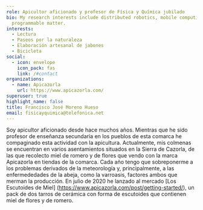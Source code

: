 ```yaml
---
role: Apicultor aficionado y profesor de Física y Química jubilado
bio: My research interests include distributed robotics, mobile computing and
  programmable matter.
interests:
  - Lectura
  - Paseos por la naturaleza
  - Elaboración artesanal de jabones
  - Bicicleta
social:
  - icon: envelope
    icon_pack: fas
    link: /#contact
organizations:
  - name: Apicazorla
    url: https://www.apicazorla.com/
superuser: true
highlight_name: false
title: Francisco José Moreno Hueso
email: fisicayquimica@telefonica.net
---
```


Soy apicultor aficionado desde hace muchos años. Mientras que he sido profesor de enseñanza secundaria en los pueblos de esta comarca he compaginado esta actividad con la apicultura. Actualmente, mis colmenas se encuentran en varios asentamientos situados en la Sierra de Cazorla, de las que recolecto miel de romero y de flores que vendo con la marca Apicazorla en tiendas de la comarca. Cada año tengo que sobreponerme a los problemas derivados de la meteorología y, principalmente, a las enfermededades de la abeja, como la varroasis, factores ambos que merman la producción. En julio de 2020 he lanzado al mercado [Los Escutoides de Miel] (https://www.apicazorla.com/post/getting-started/), un pack de dos tarros de cerámica con forma de escutoides que contienen miel de flores y de romero.
